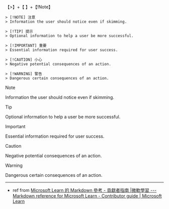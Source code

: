 【>】+【 】+【!Note】

```
> [!NOTE] 注意
> Information the user should notice even if skimming.

> [!TIP] 提示
> Optional information to help a user be more successful.

> [!IMPORTANT] 重要
> Essential information required for user success.

> [!CAUTION] 小心
> Negative potential consequences of an action.

> [!WARNING] 警告
> Dangerous certain consequences of an action.
```

> [!NOTE]
> Information the user should notice even if skimming.

> [!TIP]
> Optional information to help a user be more successful.

> [!IMPORTANT]
> Essential information required for user success.

> [!CAUTION]
> Negative potential consequences of an action.

> [!WARNING]
> Dangerous certain consequences of an action.

---
- ref from [Microsoft Learn 的 Markdown 參考 - 貢獻者指南 |微軟學習 --- Markdown reference for Microsoft Learn - Contributor guide | Microsoft Learn](https://learn.microsoft.com/en-us/contribute/content/markdown-reference)